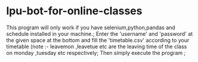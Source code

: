 # lpu-bot-for-online-classes
This program will only work if you have selenium,python,pandas and schedule installed in your machine.;
Enter the 'username' and 'password' at the given space at the bottom and fill the 'timetable.csv' according to your timetable (note :- leavemon ,leavetue etc are the leaving time of the class on monday ,tuesday etc respectively;
Then simply execute the program ;
